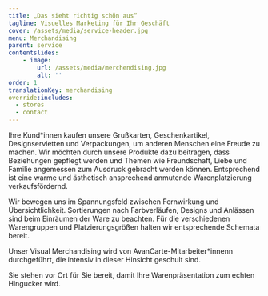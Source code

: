 ```yaml
---
title: „Das sieht richtig schön aus“
tagline: Visuelles Marketing für Ihr Geschäft
cover: /assets/media/service-header.jpg
menu: Merchandising
parent: service
contentslides:
    - image:
        url: /assets/media/merchendising.jpg
        alt: ''
order: 1
translationKey: merchandising
override:includes:
  - stores
  - contact
---
```

Ihre Kund\*innen kaufen unsere Grußkarten, Geschenkartikel, Designservietten und Verpackungen, um anderen Menschen eine Freude zu machen. Wir möchten durch unsere Produkte dazu beitragen, dass Beziehungen gepflegt werden und Themen wie Freundschaft, Liebe und Familie angemessen zum Ausdruck gebracht werden können. Entsprechend ist eine warme und ästhetisch ansprechend anmutende Warenplatzierung verkaufsfördernd.

Wir bewegen uns im Spannungsfeld zwischen Fernwirkung und Übersichtlichkeit. Sortierungen nach Farbverläufen, Designs und Anlässen sind beim Einräumen der Ware zu beachten. Für die verschiedenen Warengruppen und Platzierungsgrößen halten wir entsprechende Schemata bereit.

Unser Visual Merchandising wird von AvanCarte-Mitarbeiter*innenn durchgeführt, die intensiv in dieser Hinsicht geschult sind.

Sie stehen vor Ort für Sie bereit, damit Ihre Warenpräsentation zum echten Hingucker wird.
